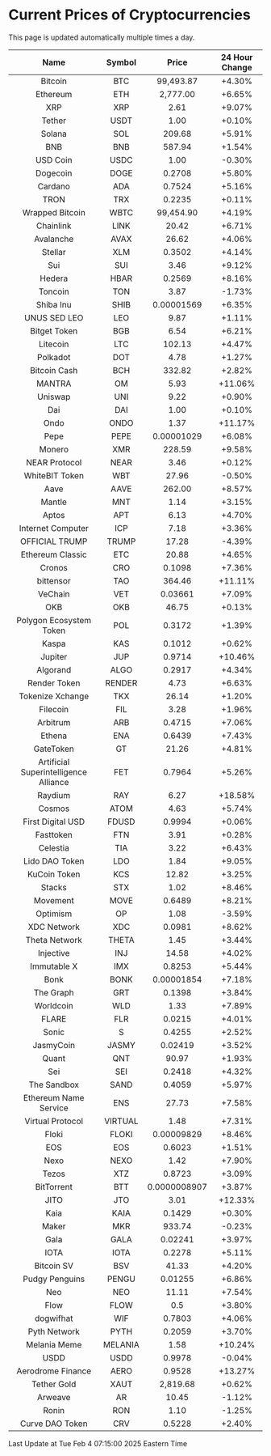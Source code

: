 # Current Prices of Cryptocurrencies
This page is updated automatically multiple times a day.

| Name | Symbol | Price | 24 Hour Change |
| :---: |:---:| :---: | :---: |
| Bitcoin | BTC | 99,493.87 | +4.30% |
| Ethereum | ETH | 2,777.00 | +6.65% |
| XRP | XRP | 2.61 | +9.07% |
| Tether | USDT | 1.00 | +0.10% |
| Solana | SOL | 209.68 | +5.91% |
| BNB | BNB | 587.94 | +1.54% |
| USD Coin | USDC | 1.00 | -0.30% |
| Dogecoin | DOGE | 0.2708 | +5.80% |
| Cardano | ADA | 0.7524 | +5.16% |
| TRON | TRX | 0.2235 | +0.11% |
| Wrapped Bitcoin | WBTC | 99,454.90 | +4.19% |
| Chainlink | LINK | 20.42 | +6.71% |
| Avalanche | AVAX | 26.62 | +4.06% |
| Stellar | XLM | 0.3502 | +4.14% |
| Sui | SUI | 3.46 | +9.12% |
| Hedera | HBAR | 0.2569 | +8.16% |
| Toncoin | TON | 3.87 | -1.73% |
| Shiba Inu | SHIB | 0.00001569 | +6.35% |
| UNUS SED LEO | LEO | 9.87 | +1.11% |
| Bitget Token | BGB | 6.54 | +6.21% |
| Litecoin | LTC | 102.13 | +4.47% |
| Polkadot | DOT | 4.78 | +1.27% |
| Bitcoin Cash | BCH | 332.82 | +2.82% |
| MANTRA | OM | 5.93 | +11.06% |
| Uniswap | UNI | 9.22 | +0.90% |
| Dai | DAI | 1.00 | +0.10% |
| Ondo | ONDO | 1.37 | +11.17% |
| Pepe | PEPE | 0.00001029 | +6.08% |
| Monero | XMR | 228.59 | +9.58% |
| NEAR Protocol | NEAR | 3.46 | +0.12% |
| WhiteBIT Token | WBT | 27.96 | -0.50% |
| Aave | AAVE | 262.00 | +8.57% |
| Mantle | MNT | 1.14 | +3.15% |
| Aptos | APT | 6.13 | +4.70% |
| Internet Computer | ICP | 7.18 | +3.36% |
| OFFICIAL TRUMP | TRUMP | 17.28 | -4.39% |
| Ethereum Classic | ETC | 20.88 | +4.65% |
| Cronos | CRO | 0.1098 | +7.36% |
| bittensor | TAO | 364.46 | +11.11% |
| VeChain | VET | 0.03661 | +7.09% |
| OKB | OKB | 46.75 | +0.13% |
| Polygon Ecosystem Token | POL | 0.3172 | +1.39% |
| Kaspa | KAS | 0.1012 | +0.62% |
| Jupiter | JUP | 0.9714 | +10.46% |
| Algorand | ALGO | 0.2917 | +4.34% |
| Render Token | RENDER | 4.73 | +6.63% |
| Tokenize Xchange | TKX | 26.14 | +1.20% |
| Filecoin | FIL | 3.28 | +1.96% |
| Arbitrum | ARB | 0.4715 | +7.06% |
| Ethena | ENA | 0.6439 | +7.43% |
| GateToken | GT | 21.26 | +4.81% |
| Artificial Superintelligence Alliance | FET | 0.7964 | +5.26% |
| Raydium | RAY | 6.27 | +18.58% |
| Cosmos | ATOM | 4.63 | +5.74% |
| First Digital USD | FDUSD | 0.9994 | +0.06% |
| Fasttoken | FTN | 3.91 | +0.28% |
| Celestia | TIA | 3.22 | +6.43% |
| Lido DAO Token | LDO | 1.84 | +9.05% |
| KuCoin Token | KCS | 12.82 | +3.25% |
| Stacks | STX | 1.02 | +8.46% |
| Movement | MOVE | 0.6489 | +8.21% |
| Optimism | OP | 1.08 | -3.59% |
| XDC Network | XDC | 0.0981 | +8.62% |
| Theta Network | THETA | 1.45 | +3.44% |
| Injective | INJ | 14.58 | +4.02% |
| Immutable X | IMX | 0.8253 | +5.44% |
| Bonk | BONK | 0.00001854 | +7.18% |
| The Graph | GRT | 0.1398 | +3.84% |
| Worldcoin | WLD | 1.33 | +7.89% |
| FLARE | FLR | 0.0215 | +4.01% |
| Sonic | S | 0.4255 | +2.52% |
| JasmyCoin | JASMY | 0.02419 | +3.52% |
| Quant | QNT | 90.97 | +1.93% |
| Sei | SEI | 0.2418 | +4.32% |
| The Sandbox | SAND | 0.4059 | +5.97% |
| Ethereum Name Service | ENS | 27.73 | +7.58% |
| Virtual Protocol | VIRTUAL | 1.48 | +7.31% |
| Floki | FLOKI | 0.00009829 | +8.46% |
| EOS | EOS | 0.6023 | +1.51% |
| Nexo | NEXO | 1.42 | +7.90% |
| Tezos | XTZ | 0.8723 | +3.09% |
| BitTorrent | BTT | 0.0000008907 | +3.87% |
| JITO | JTO | 3.01 | +12.33% |
| Kaia | KAIA | 0.1429 | +0.30% |
| Maker | MKR | 933.74 | -0.23% |
| Gala | GALA | 0.02241 | +3.97% |
| IOTA | IOTA | 0.2278 | +5.11% |
| Bitcoin SV | BSV | 41.33 | +4.20% |
| Pudgy Penguins | PENGU | 0.01255 | +6.86% |
| Neo | NEO | 11.11 | +7.54% |
| Flow | FLOW | 0.5 | +3.80% |
| dogwifhat | WIF | 0.7803 | +4.06% |
| Pyth Network | PYTH | 0.2059 | +3.70% |
| Melania Meme | MELANIA | 1.58 | +10.24% |
| USDD | USDD | 0.9978 | -0.04% |
| Aerodrome Finance | AERO | 0.9528 | +13.27% |
| Tether Gold | XAUT | 2,819.68 | +0.62% |
| Arweave | AR | 10.45 | -1.12% |
| Ronin | RON | 1.10 | -1.25% |
| Curve DAO Token | CRV | 0.5228 | +2.40% |

Last Update at Tue Feb  4 07:15:00 2025 Eastern Time
